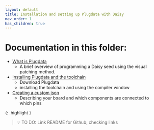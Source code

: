 ```yaml
---
layout: default
title: Installation and setting up Plugdata with Daisy
nav_order: 1
has_children: true
---
```

# Documentation in this folder:

- [What is Plugdata](\01_what_is_plugdata.md)
  * A brief overview of programming a Daisy seed using the visual patching method.
- [Installing Plugdata and the toolchain](\02_installation_toolchain.md)
  - Download Plugdata
  - installing the toolchain and using the compiler window
- [Creating a custom json](01_install_setup_plugdata\03_custom_json_board\03_custom_json_board.md) 
  - Describing your board and which components are connected to which pins

{: .highlight }
> 💡 TO DO: Link README for Github, checking links